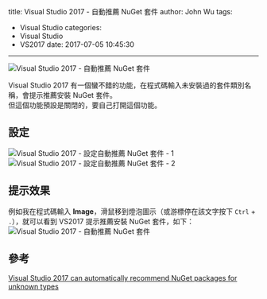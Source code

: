 title: Visual Studio 2017 - 自動推薦 NuGet 套件
author: John Wu
tags:
  - Visual Studio
categories:
  - Visual Studio
  - VS2017
date: 2017-07-05 10:45:30
---
![Visual Studio 2017 - 自動推薦 NuGet 套件](/images/pasted-229.png)

Visual Studio 2017 有一個蠻不錯的功能，在程式碼輸入未安裝過的套件類別名稱，會提示推薦安裝 NuGet 套件。  
但這個功能預設是關閉的，要自己打開這個功能。  

<!-- more -->

## 設定

![Visual Studio 2017 - 設定自動推薦 NuGet 套件 - 1](/images/pasted-230.png)
![Visual Studio 2017 - 設定自動推薦 NuGet 套件 - 2](/images/pasted-231.png)

## 提示效果

例如我在程式碼輸入 **Image**，滑鼠移到燈泡圖示（或游標停在該文字按下 `Ctrl` + `.`），就可以看到 VS2017 提示推薦安裝 NuGet 套件，如下：
![Visual Studio 2017 - 自動推薦 NuGet 套件](/images/pasted-229.png)

## 參考

[Visual Studio 2017 can automatically recommend NuGet packages for unknown types](https://www.hanselman.com/blog/VisualStudio2017CanAutomaticallyRecommendNuGetPackagesForUnknownTypes.aspx)